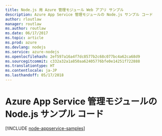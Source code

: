```yaml
---
title: Node.js 用 Azure 管理モジュール Web アプリ サンプル
description: Azure App Service 管理モジュールの Node.js サンプル コード
author: rloutlaw
manager: routlaw
ms.author: routlaw
ms.date: 06/17/2017
ms.topic: article
ms.prod: azure
ms.devlang: nodejs
ms.service: azure-nodejs
ms.openlocfilehash: 2ef597a16a4f7dc8577b2c68c077bc4a62ca68d9
ms.sourcegitcommit: c332a32a1a850aa62405776bfe0e14251f722888
ms.translationtype: HT
ms.contentlocale: ja-JP
ms.lasthandoff: 05/17/2018
---
```

# <a name="nodejs-code-samples-for-azure-app-service-management-modules"></a>Azure App Service 管理モジュールの Node.js サンプル コード

[!INCLUDE [node-appservice-samples](../docs-ref-conceptual/includes/appservice-samples.md)]
